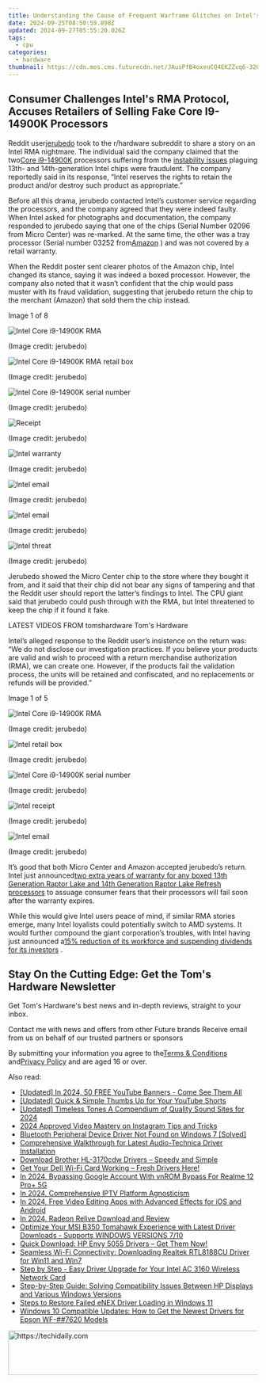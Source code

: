 ```yaml
---
title: Understanding the Cause of Frequent Warframe Glitches on Intel's I9 and I7 CPUs According to Developer Data
date: 2024-09-25T08:50:59.898Z
updated: 2024-09-27T05:55:20.026Z
tags:
  - cpu
categories:
  - hardware
thumbnail: https://cdn.mos.cms.futurecdn.net/JAusPfB4oxeuCQ4EKZZvq6-320-80.jpg
---
```


## Consumer Challenges Intel's RMA Protocol, Accuses Retailers of Selling Fake Core I9-14900K Processors

Reddit user[jerubedo](https://www.reddit.com/r/hardware/comments/1ei1zvm/intel%5Fhas%5Fdenied%5Ftwo%5Fof%5Fmy%5F14900k%5Frmas/) took to the r/hardware subreddit to share a story on an Intel RMA nightmare. The individual said the company claimed that the two[Core i9-14900K](https://www.tomshardware.com/news/intel-core-i9-14900k-cpu-review) processors suffering from the [instability issues](https://www.tomshardware.com/pc-components/intel-raptor-lake-instability-troubles-everything-you-need-to-know) plaguing 13th- and 14th-generation Intel chips were fraudulent. The company reportedly said in its response, “Intel reserves the rights to retain the product and/or destroy such product as appropriate.”

 Before all this drama, jerubedo contacted Intel’s customer service regarding the processors, and the company agreed that they were indeed faulty. When Intel asked for photographs and documentation, the company responded to jerubedo saying that one of the chips (Serial Number 02096 from Micro Center) was re-marked. At the same time, the other was a tray processor (Serial number 03252 from[Amazon](https://www.tomshardware.com/tag/amazon) ) and was not covered by a retail warranty.

 When the Reddit poster sent clearer photos of the Amazon chip, Intel changed its stance, saying it was indeed a boxed processor. However, the company also noted that it wasn’t confident that the chip would pass muster with its fraud validation, suggesting that jerubedo return the chip to the merchant (Amazon) that sold them the chip instead.

 Image 1 of 8

![Intel Core i9-14900K RMA](https://vanilla.futurecdn.net/cyclingnews/media/img/missing-image.svg)

 (Image credit: jerubedo)

![Intel Core i9-14900K RMA retail box](https://vanilla.futurecdn.net/cyclingnews/media/img/missing-image.svg)

 (Image credit: jerubedo)

![Intel Core i9-14900K serial number](https://vanilla.futurecdn.net/cyclingnews/media/img/missing-image.svg)

 (Image credit: jerubedo)

![Receipt](https://vanilla.futurecdn.net/cyclingnews/media/img/missing-image.svg)

 (Image credit: jerubedo)

![Intel warranty](https://vanilla.futurecdn.net/cyclingnews/media/img/missing-image.svg)

 (Image credit: jerubedo)

![Intel email](https://vanilla.futurecdn.net/cyclingnews/media/img/missing-image.svg)

 (Image credit: jerubedo)

![Intel email](https://vanilla.futurecdn.net/cyclingnews/media/img/missing-image.svg)

 (Image credit: jerubedo)

![Intel threat](https://vanilla.futurecdn.net/cyclingnews/media/img/missing-image.svg)

 (Image credit: jerubedo)

 Jerubedo showed the Micro Center chip to the store where they bought it from, and it said that their chip did not bear any signs of tampering and that the Reddit user should report the latter’s findings to Intel. The CPU giant said that jerubedo could push through with the RMA, but Intel threatened to keep the chip if it found it fake.

 LATEST VIDEOS FROM tomshardware Tom's Hardware

 Intel’s alleged response to the Reddit user’s insistence on the return was: “We do not disclose our investigation practices. If you believe your products are valid and wish to proceed with a return merchandise authorization (RMA), we can create one. However, if the products fail the validation process, the units will be retained and confiscated, and no replacements or refunds will be provided.”

 Image 1 of 5

![Intel Core i9-14900K RMA](https://vanilla.futurecdn.net/cyclingnews/media/img/missing-image.svg)

 (Image credit: jerubedo)

![Intel retail box](https://vanilla.futurecdn.net/cyclingnews/media/img/missing-image.svg)

 (Image credit: jerubedo)

![Intel Core i9-14900K serial number](https://vanilla.futurecdn.net/cyclingnews/media/img/missing-image.svg)

 (Image credit: jerubedo)

![Intel receipt](https://vanilla.futurecdn.net/cyclingnews/media/img/missing-image.svg)

 (Image credit: jerubedo)

![Intel email](https://vanilla.futurecdn.net/cyclingnews/media/img/missing-image.svg)

 (Image credit: jerubedo)

 It’s good that both Micro Center and Amazon accepted jerubedo’s return. Intel just announced[two extra years of warranty for any boxed 13th Generation Raptor Lake and 14th Generation Raptor Lake Refresh processors](https://www.tomshardware.com/pc-components/cpus/intel-announces-an-extra-two-years-of-warranty-for-its-chips-amid-crashing-and-instability-issues-longer-warranty-applies-to-13th-and-14th-gen-core-processors) to assuage consumer fears that their processors will fail soon after the warranty expires.

 While this would give Intel users peace of mind, if similar RMA stories emerge, many Intel loyalists could potentially switch to AMD systems. It would further compound the giant corporation’s troubles, with Intel having just announced a[15% reduction of its workforce and suspending dividends for its investors](https://www.tomshardware.com/pc-components/cpus/intel-to-layoff-more-than-15-of-workforce-almost-20000-employees-encountered-meteor-lake-yield-issues-suspends-dividend) .

## Stay On the Cutting Edge: Get the Tom's Hardware Newsletter

 Get Tom's Hardware's best news and in-depth reviews, straight to your inbox.

 Contact me with news and offers from other Future brands  Receive email from us on behalf of our trusted partners or sponsors

 By submitting your information you agree to the[Terms & Conditions](https://futureplc.com/terms-conditions/) and[Privacy Policy](https://futureplc.com/privacy-policy/) and are aged 16 or over.

<ins class="adsbygoogle"
     style="display:block"
     data-ad-format="autorelaxed"
     data-ad-client="ca-pub-7571918770474297"
     data-ad-slot="1223367746"></ins>

<ins class="adsbygoogle"
     style="display:block"
     data-ad-client="ca-pub-7571918770474297"
     data-ad-slot="8358498916"
     data-ad-format="auto"
     data-full-width-responsive="true"></ins>

<span class="atpl-alsoreadstyle">Also read:</span>
<div><ul>
<li><a href="https://eaxpv-info.techidaily.com/updated-in-2024-50-free-youtube-banners-come-see-them-all/"><u>[Updated] In 2024, 50 FREE YouTube Banners - Come See Them All</u></a></li>
<li><a href="https://facebook-video-footage.techidaily.com/updated-quick-and-simple-thumbs-up-for-your-youtube-shorts/"><u>[Updated] Quick & Simple Thumbs Up for Your YouTube Shorts</u></a></li>
<li><a href="https://vp-tips.techidaily.com/updated-timeless-tones-a-compendium-of-quality-sound-sites-for-2024/"><u>[Updated] Timeless Tones A Compendium of Quality Sound Sites for 2024</u></a></li>
<li><a href="https://instagram-clips.techidaily.com/2024-approved-video-mastery-on-instagram-tips-and-tricks/"><u>2024 Approved Video Mastery on Instagram Tips and Tricks</u></a></li>
<li><a href="https://driver-error.techidaily.com/bluetooth-peripheral-device-driver-not-found-on-windows-7-solved/"><u>Bluetooth Peripheral Device Driver Not Found on Windows 7 [Solved]</u></a></li>
<li><a href="https://hardware-help.techidaily.com/comprehensive-walkthrough-for-latest-audio-technica-driver-installation/"><u>Comprehensive Walkthrough for Latest Audio-Technica Driver Installation</u></a></li>
<li><a href="https://hardware-help.techidaily.com/download-brother-hl-3170cdw-drivers-speedy-and-simple/"><u>Download Brother HL-3170cdw Drivers – Speedy and Simple</u></a></li>
<li><a href="https://hardware-help.techidaily.com/get-your-dell-wi-fi-card-working-fresh-drivers-here/"><u>Get Your Dell Wi-Fi Card Working – Fresh Drivers Here!</u></a></li>
<li><a href="https://easy-unlock-android.techidaily.com/in-2024-bypassing-google-account-with-vnrom-bypass-for-realme-12-proplus-5g-by-drfone-android/"><u>In 2024, Bypassing Google Account With vnROM Bypass For Realme 12 Pro+ 5G</u></a></li>
<li><a href="https://remote-screen-capture.techidaily.com/in-2024-comprehensive-iptv-platform-agnosticism/"><u>In 2024, Comprehensive IPTV Platform Agnosticism</u></a></li>
<li><a href="https://ai-driven-video-production.techidaily.com/in-2024-free-video-editing-apps-with-advanced-effects-for-ios-and-android/"><u>In 2024, Free Video Editing Apps with Advanced Effects for iOS and Android</u></a></li>
<li><a href="https://video-screen-grab.techidaily.com/in-2024-radeon-relive-download-and-review/"><u>In 2024, Radeon Relive Download and Review</u></a></li>
<li><a href="https://hardware-help.techidaily.com/optimize-your-msi-b350-tomahawk-experience-with-latest-driver-downloads-supports-windows-versions-710/"><u>Optimize Your MSI B350 Tomahawk Experience with Latest Driver Downloads - Supports WINDOWS VERSIONS 7/10</u></a></li>
<li><a href="https://hardware-help.techidaily.com/1722973005646-quick-download-hp-envy-5055-drivers-get-them-now/"><u>Quick Download: HP Envy 5055 Drivers – Get Them Now!</u></a></li>
<li><a href="https://hardware-help.techidaily.com/seamless-wi-fi-connectivity-downloading-realtek-rtl8188cu-driver-for-win11-and-win7/"><u>Seamless Wi-Fi Connectivity: Downloading Realtek RTL8188CU Driver for Win11 and Win7</u></a></li>
<li><a href="https://hardware-help.techidaily.com/step-by-step-easy-driver-upgrade-for-your-intel-ac-3160-wireless-network-card/"><u>Step by Step - Easy Driver Upgrade for Your Intel AC 3160 Wireless Network Card</u></a></li>
<li><a href="https://hardware-help.techidaily.com/step-by-step-guide-solving-compatibility-issues-between-hp-displays-and-various-windows-versions/"><u>Step-by-Step Guide: Solving Compatibility Issues Between HP Displays and Various Windows Versions</u></a></li>
<li><a href="https://driver-error.techidaily.com/steps-to-restore-failed-enex-driver-loading-in-windows-11/"><u>Steps to Restore Failed eNEX Driver Loading in Windows 11</u></a></li>
<li><a href="https://hardware-help.techidaily.com/windows-10-compatible-updates-how-to-get-the-newest-drivers-for-epson-wf-7620-models/"><u>Windows 10 Compatible Updates: How to Get the Newest Drivers for Epson WF-##7620 Models</u></a></li>
</ul></div>

<!-- affiliate ads begin -->
<a href="https://imp.i357552.net/c/5597632/1030129/11832" target="_top" id="1030129">
  <img src="//a.impactradius-go.com/display-ad/11832-1030129" border="0" alt="https://techidaily.com" width="720" height="90"/>
</a>
<img height="0" width="0" src="https://imp.i357552.net/i/5597632/1030129/11832" style="position:absolute;visibility:hidden;" border="0" />
<!-- affiliate ads end -->

